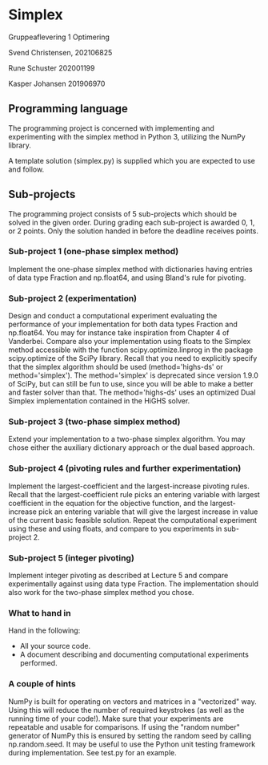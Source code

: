 # Simplex

Gruppeaflevering 1 Optimering

Svend Christensen, 202106825

Rune Schuster 202001199 

Kasper Johansen 201906970

## Programming language

The programming project is concerned with implementing and experimenting with the simplex method in Python 3, utilizing the NumPy library.

A template solution (simplex.py) is supplied which you are expected to use and follow.

## Sub-projects

The programming project consists of 5 sub-projects which should be solved in the given order. During grading each sub-project is awarded 0, 1, or 2 points.
Only the solution handed in before the deadline receives points.

### Sub-project 1 (one-phase simplex method)

Implement the one-phase simplex method with dictionaries having entries of data type Fraction and np.float64, and using Bland's rule for pivoting.

### Sub-project 2 (experimentation)

Design and conduct a computational experiment evaluating the performance of your implementation for both data types Fraction and np.float64. You may for instance take inspiration from Chapter 4 of Vanderbei. Compare also your implementation using floats to the Simplex method accessible with the function scipy.optimize.linprog in the package scipy.optimize of the SciPy library. Recall that you need to explicitly specify that the simplex algorithm should be used (method='highs-ds' or method='simplex'). The method='simplex' is deprecated since version 1.9.0 of SciPy, but can still be fun to use, since you will be able to make a better and faster solver than that. The method='highs-ds' uses an optimized Dual Simplex implementation contained in the HiGHS solver.

### Sub-project 3 (two-phase simplex method)

Extend your implementation to a two-phase simplex algorithm. You may chose either the auxiliary dictionary approach or the dual based approach.

### Sub-project 4 (pivoting rules and further experimentation)

Implement the largest-coefficient and the largest-increase pivoting rules. Recall that the largest-coefficient rule picks an entering variable with largest coefficient in the equation for the objective function, and the largest-increase pick an entering variable that will give the largest increase in value of the current basic feasible solution. Repeat the computational experiment using these and using floats, and compare to you experiments in sub-project 2.

### Sub-project 5 (integer pivoting)

Implement integer pivoting as described at Lecture 5 and compare experimentally against using data type Fraction. The implementation should also work for the two-phase simplex method you chose.

### What to hand in

Hand in the following:

* All your source code.
* A document describing and documenting computational experiments performed.

### A couple of hints

NumPy is built for operating on vectors and matrices in a "vectorized" way. Using this will reduce the number of required keystrokes (as well as the running time of your code!).
Make sure that your experiments are repeatable and usable for comparisons. If using the "random number" generator of NumPy this is ensured by setting the random seed by calling np.random.seed.
It may be useful to use the Python unit testing framework during implementation. See test.py for an example.